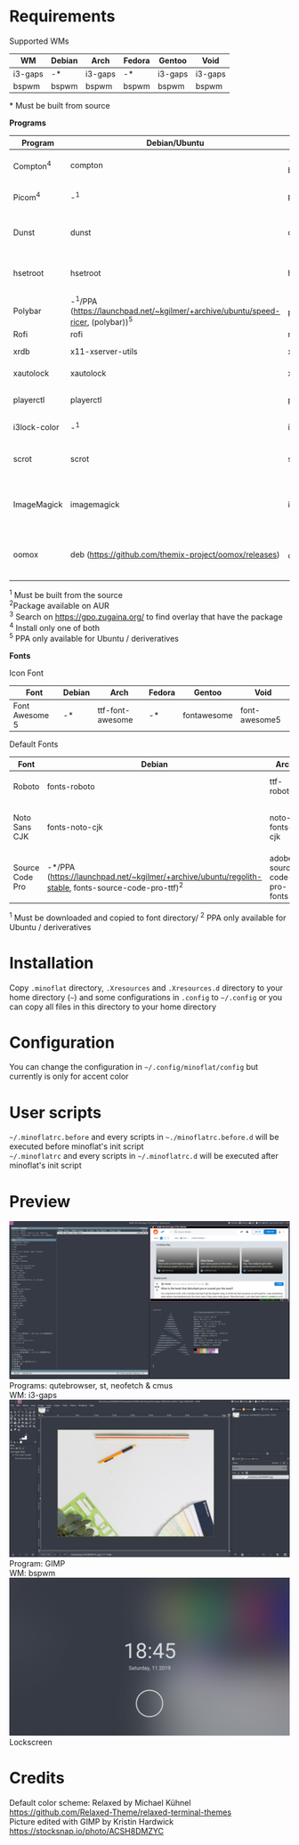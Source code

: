 # Requirements
Supported WMs

|WM|Debian|Arch|Fedora|Gentoo|Void|
|-|-|-|-|-|-|
|i3-gaps|-*|i3-gaps|-*|i3-gaps|i3-gaps|
|bspwm|bspwm|bspwm|bspwm|bspwm|bspwm|

\* Must be built from source

**Programs**

|Program|Debian/Ubuntu|Arch|Fedora|Gentoo|Void|Explanation|
|-|-|-|-|-|-|-|
|Compton<sup>4</sup>|compton|- (replaced by Picom)|compton|compton|- (replaced by Picom)|Compositor for shadow & fading|
|Picom<sup>4</sup>|-<sup>1</sup>|picom|picom|picom|picom|Compositor for shadow & fading|
|Dunst|dunst|dunst|dunst|dunst|dunst|Notification daemon (for displaying notifications)
|hsetroot|hsetroot|hsetroot|-<sup>1</sup>|hsetroot|polybar|Set workspace background color|
|Polybar|-<sup>1</sup>/PPA (https://launchpad.net/~kgilmer/+archive/ubuntu/speed-ricer, (polybar))<sup>5</sup>|polybar<sup>2</sup>|-<sup>1</sup>|polybar|polybar|Bar|
|Rofi|rofi|rofi|rofi|rofi|rofi|Launcher|
|xrdb|x11-xserver-utils|xorg-xrdb|xorg-x11-server-utils|xrdb|xrdb|For loading .Xresources|
|xautolock|xautolock|xautolock|xautolock|xautolock|xautolock|For auto locking|
|playerctl|playerctl|playerctl|playerctl|playerctl|playerctl|MPRIS (music) support|
|i3lock-color|-<sup>1</sup>|i3lock-color|-<sup>1</sup>|i3lock-color<sup>3</sup>|i3lock-color|Lockscreen|
|scrot|scrot|scrot|scrot|scrot|scrot|For taking screenshot for the lockscreen|
|ImageMagick|imagemagick|imagemagick|ImageMagick|imagemagick|ImageMagick|For blurring the screenshot for the lockscreen|
|oomox|deb (https://github.com/themix-project/oomox/releases)|oomox<sup>2</sup>|-<sup>1</sup>|-<sup>1</sup>|-<sup>1</sup>|Generate a GTK theme to match the color scheme|

<sup>1</sup> Must be built from the source\
<sup>2</sup>Package available on AUR\
<sup>3</sup> Search on https://gpo.zugaina.org/ to find overlay that have the package\
<sup>4</sup> Install only one of both\
<sup>5</sup> PPA only available for Ubuntu / deriveratives

**Fonts**

Icon Font

|Font|Debian|Arch|Fedora|Gentoo|Void|
|-|-|-|-|-|-|
|Font Awesome 5|-*|ttf-font-awesome|-*|fontawesome|font-awesome5|

Default Fonts

|Font|Debian|Arch|Fedora|Gentoo|Void|
|-|-|-|-|-|-|
|Roboto|fonts-roboto|ttf-roboto|google-roboto-fonts|roboto|fonts-roboto-ttf|
|Noto Sans CJK|fonts-noto-cjk|noto-fonts-cjk|google-noto-sans-cjk-*-fonts|noto-cjk|noto-fonts-cjk|
|Source Code Pro|-*/PPA (https://launchpad.net/~kgilmer/+archive/ubuntu/regolith-stable, fonts-source-code-pro-ttf)<sup>2</sup>|adobe-source-code-pro-fonts|adobe-source-code-pro-fonts|source-pro|font-adobe-source-code-pro|

<sup>1</sup> Must be downloaded and copied to font directory/
<sup>2</sup> PPA only available for Ubuntu / deriveratives

# Installation
Copy `.minoflat` directory, `.Xresources` and `.Xresources.d` directory to your home directory (`~`) and some configurations in `.config` to `~/.config` or you can copy all files in this directory to your home directory


# Configuration
You can change the configuration in `~/.config/minoflat/config` but currently is only for accent color

# User scripts
`~/.minoflatrc.before` and every scripts in `~./minoflatrc.before.d` will be executed before minoflat's init script\
`~/.minoflatrc` and every scripts in `~/.minoflatrc.d` will be executed after minoflat's init script


# Preview
<img src="screenshots/2019-10-20-11.png">\
Programs: qutebrowser, st, neofetch & cmus\
WM: i3-gaps
<img src="screenshots/2019-11-06-03.png">
Program: GIMP\
WM: bspwm
<img src="screenshots/lock.png">
Lockscreen

# Credits
Default color scheme: Relaxed by Michael Kühnel https://github.com/Relaxed-Theme/relaxed-terminal-themes \
Picture edited with GIMP by Kristin Hardwick https://stocksnap.io/photo/ACSH8DMZYC
